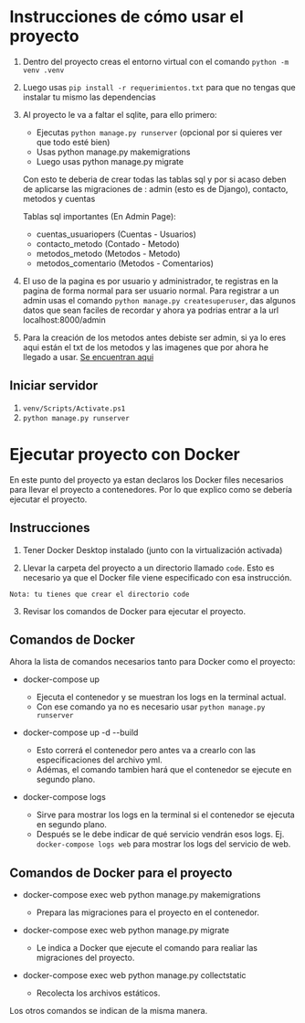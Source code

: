 # Instrucciones de cómo usar el proyecto
1.  Dentro del proyecto creas el entorno virtual con el comando `python -m venv .venv`

2. Luego usas `pip install -r requerimientos.txt` para que no tengas que instalar tu mismo
    las dependencias

3. Al proyecto le va a faltar el sqlite, para ello primero:
    * Ejecutas `python manage.py runserver` (opcional por si quieres ver que todo esté bien)
    * Usas python manage.py makemigrations
    * Luego usas python manage.py migrate
    
   Con esto te deberia de crear todas las tablas sql y por si acaso deben de aplicarse las 
   migraciones de : admin (esto es de Django), contacto, metodos y cuentas

   Tablas sql importantes (En Admin Page):
    * cuentas_usuariopers (Cuentas - Usuarios)
    * contacto_metodo (Contado - Metodo)
    * metodos_metodo (Metodos - Metodo)
    * metodos_comentario (Metodos - Comentarios)

4. El uso de la pagina es por usuario y administrador, te registras en la pagina de forma normal
   para ser usuario normal. Para registrar a un admin usas el comando `python manage.py createsuperuser`, das algunos datos
   que sean faciles de recordar y ahora ya podrias entrar a la url localhost:8000/admin

5. Para la creación de los metodos antes debiste ser admin, si ya lo eres aqui están el txt de los metodos y las imagenes que por ahora he llegado a usar. [Se encuentran aqui](https://mega.nz/file/FV5Ezb4b#kOFYlRa9I_KJgu0wYyK9UiRHyiBOJIlyBI3St3xCx9)

## Iniciar servidor
1. `venv/Scripts/Activate.ps1`
2.  `python manage.py runserver`


# Ejecutar proyecto con Docker
En este punto del proyecto ya estan declaros los Docker files necesarios para llevar el proyecto a contenedores. Por lo que explico como se debería ejecutar el proyecto.

## Instrucciones
1. Tener Docker Desktop instalado (junto con la virtualización activada)

2. Llevar la carpeta del proyecto a un directorio llamado `code`. Esto es necesario ya que el Docker file viene especificado con esa instrucción.

`Nota: tu tienes que crear el directorio code`

3. Revisar los comandos de Docker para ejecutar el proyecto.

## Comandos de Docker

Ahora la lista de comandos necesarios tanto para Docker como el proyecto:

+ docker-compose up
    - Ejecuta el contenedor y se muestran los logs en la terminal actual.
    - Con ese comando ya no es necesario usar `python manage.py runserver`

+ docker-compose up -d --build
    - Esto correrá el contenedor pero antes va a crearlo con las especificaciones del archivo yml.
    - Adémas, el comando tambien hará que el contenedor se ejecute en segundo plano.

+ docker-compose logs
    - Sirve para mostrar los logs en la terminal si el contenedor se ejecuta en segundo plano.
    - Después se le debe indicar de qué servicio vendrán esos logs. Ej. `docker-compose logs web` para mostrar los logs del servicio de web.

## Comandos de Docker para el proyecto
+ docker-compose exec web python manage.py makemigrations
    - Prepara las migraciones para el proyecto en el contenedor.

+ docker-compose exec web python manage.py migrate
    - Le indica a Docker que ejecute el comando para realiar las migraciones del proyecto.

+ docker-compose exec web python manage.py collectstatic
    - Recolecta los archivos estáticos.

Los otros comandos se indican de la misma manera.